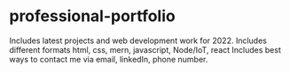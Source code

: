 # professional-portfolio
Includes latest projects and web development work for 2022.
Includes different formats html, css, mern, javascript, Node/IoT, react
Includes best ways to contact me via email, linkedIn, phone number. 
